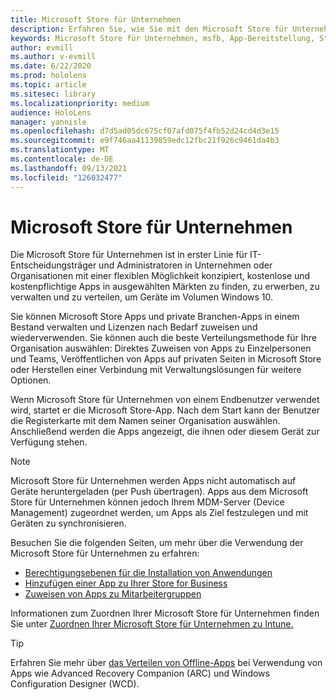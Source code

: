 ```yaml
---
title: Microsoft Store für Unternehmen
description: Erfahren Sie, wie Sie mit den Microsoft Store für Unternehmen arbeiten, um Ihre Mixed Reality-Anwendungen in Ihrem Unternehmen zu veröffentlichen.
keywords: Microsoft Store für Unternehmen, msfb, App-Bereitstellung, Store
author: evmill
ms.author: v-evmill
ms.date: 6/22/2020
ms.prod: hololens
ms.topic: article
ms.sitesec: library
ms.localizationpriority: medium
audience: HoloLens
manager: yannisle
ms.openlocfilehash: d7d5ad05dc675cf07afd075f4fb52d24cd4d3e15
ms.sourcegitcommit: e9f746aa41139859edc12fbc21f926c9461da4b3
ms.translationtype: MT
ms.contentlocale: de-DE
ms.lasthandoff: 09/13/2021
ms.locfileid: "126032477"
---
```

# <a name="microsoft-store-for-business"></a>Microsoft Store für Unternehmen

Die Microsoft Store für Unternehmen ist in erster Linie für IT-Entscheidungsträger und Administratoren in Unternehmen oder Organisationen mit einer flexiblen Möglichkeit konzipiert, kostenlose und kostenpflichtige Apps in ausgewählten Märkten zu finden, zu erwerben, zu verwalten und zu verteilen, um Geräte im Volumen Windows 10. 

Sie können Microsoft Store Apps und private Branchen-Apps in einem Bestand verwalten und Lizenzen nach Bedarf zuweisen und wiederverwenden. Sie können auch die beste Verteilungsmethode für Ihre Organisation auswählen: Direktes Zuweisen von Apps zu Einzelpersonen und Teams, Veröffentlichen von Apps auf privaten Seiten in Microsoft Store oder Herstellen einer Verbindung mit Verwaltungslösungen für weitere Optionen.

Wenn Microsoft Store für Unternehmen von einem Endbenutzer verwendet wird, startet er die Microsoft Store-App. Nach dem Start kann der Benutzer die Registerkarte mit dem Namen seiner Organisation auswählen. Anschließend werden die Apps angezeigt, die ihnen oder diesem Gerät zur Verfügung stehen.

> [!Note] 
> Microsoft Store für Unternehmen werden Apps nicht automatisch auf Geräte heruntergeladen (per Push übertragen). Apps aus dem Microsoft Store für Unternehmen können jedoch Ihrem MDM-Server (Device Management) zugeordnet werden, um Apps als Ziel festzulegen und mit Geräten zu synchronisieren.

Besuchen Sie die folgenden Seiten, um mehr über die Verwendung der Microsoft Store für Unternehmen zu erfahren:

* [Berechtigungsebenen für die Installation von Anwendungen](/mem/intune/configuration/device-restrictions-windows-holographic#app-store)
* [Hinzufügen einer App zu Ihrer Store for Business](/mem/intune/apps/store-apps-windows)
* [Zuweisen von Apps zu Mitarbeitergruppen](/mem/intune/apps/windows-store-for-business)

Informationen zum Zuordnen Ihrer Microsoft Store für Unternehmen finden Sie unter [Zuordnen Ihrer Microsoft Store für Unternehmen zu Intune.](/mem/intune/apps/windows-store-for-business#associate-your-microsoft-store-for-business-account-with-intune)

> [!Tip]
> Erfahren Sie mehr über [das Verteilen von Offline-Apps](/microsoft-store/distribute-offline-apps) bei Verwendung von Apps wie Advanced Recovery Companion (ARC) und Windows Configuration Designer (WCD).
